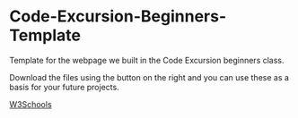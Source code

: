 # Code-Excursion-Beginners-Template

Template for the webpage we built in the Code Excursion beginners class.

Download the files using the button on the right and you can use these as a basis for your future projects.


[W3Schools](https://www.w3schools.com/tags/)
